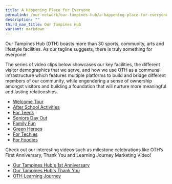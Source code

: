 ```yaml
---
title: A Happening Place for Everyone
permalink: /our-network/our-tampines-hub/a-happening-place-for-everyone/
description: ""
third_nav_title: Our Tampines Hub
variant: markdown
---
```

Our Tampines Hub (OTH) boasts more than 30 sports, community, arts and lifestyle facilities. As our tagline suggests, there is truly something for everyone!

The series of video clips below showcases our key facilities, the different visitor demographics that we serve, and how we use OTH as a communal infrastructure which features multiple platforms to build and bridge different members of our community, while engendering a sense of ownership amongst visitors and building a foundation that will nurture more meaningful and lasting relationships.


* [Welcome Tour](https://www.youtube.com/watch?v=oG3hz9sCOXk)
* [After School Activities](https://www.youtube.com/watch?v=CiP5t-UiCIQ&feature=youtu.be)
* [For Teens](https://www.youtube.com/watch?v=TPGQYsmJdns&feature=youtu.be)
* [Seniors Day Out](https://www.youtube.com/watch?v=h4NgsH4j69w&feature=youtu.be)
* [Family Fun](https://www.youtube.com/watch?v=c-VNllkPDBI&feature=youtu.be)
* [Green Heroes](https://www.youtube.com/watch?v=eBSkwVEPQb8&feature=youtu.be)
* [For Techies](https://www.youtube.com/watch?v=Iu5M8KTVA1A)
* [For Foodies](https://www.youtube.com/watch?v=KdB_PpJtIMY&feature=youtu.be)


Check out our interesting videos such as milestone celebrations like OTH’s First Anniversary, Thank You and Learning Journey Marketing Video!

* [Our Tampines Hub's 1st Anniversary](https://www.youtube.com/watch?v=qSk1oOo8feU&feature=youtu.be)
* [Our Tampines Hub's Thank You](https://www.youtube.com/watch?v=b-qqMzPvMMk&feature=youtu.be)
* [OTH Learning Journey]()